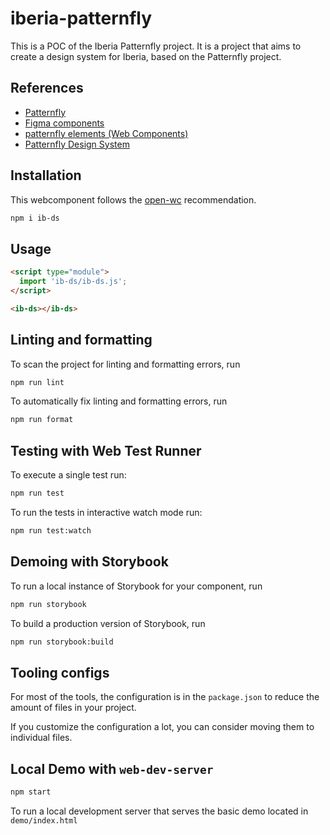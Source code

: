 # iberia-patternfly

This is a POC of the Iberia Patternfly project. It is a project that aims to create a design system for Iberia, based on the Patternfly project.

## References

- [Patternfly](https://www.patternfly.org/v4/)
- [Figma components](https://www.figma.com/@patternfly)
- [patternfly elements (Web Components)](https://patternflyelements.org/get-started/)
- [Patternfly Design System](https://www.patternfly.org/)






## Installation
This webcomponent follows the [open-wc](https://github.com/open-wc/open-wc) recommendation.

```bash
npm i ib-ds
```

## Usage

```html
<script type="module">
  import 'ib-ds/ib-ds.js';
</script>

<ib-ds></ib-ds>
```

## Linting and formatting

To scan the project for linting and formatting errors, run

```bash
npm run lint
```

To automatically fix linting and formatting errors, run

```bash
npm run format
```

## Testing with Web Test Runner

To execute a single test run:

```bash
npm run test
```

To run the tests in interactive watch mode run:

```bash
npm run test:watch
```

## Demoing with Storybook

To run a local instance of Storybook for your component, run

```bash
npm run storybook
```

To build a production version of Storybook, run

```bash
npm run storybook:build
```


## Tooling configs

For most of the tools, the configuration is in the `package.json` to reduce the amount of files in your project.

If you customize the configuration a lot, you can consider moving them to individual files.

## Local Demo with `web-dev-server`

```bash
npm start
```

To run a local development server that serves the basic demo located in `demo/index.html`
